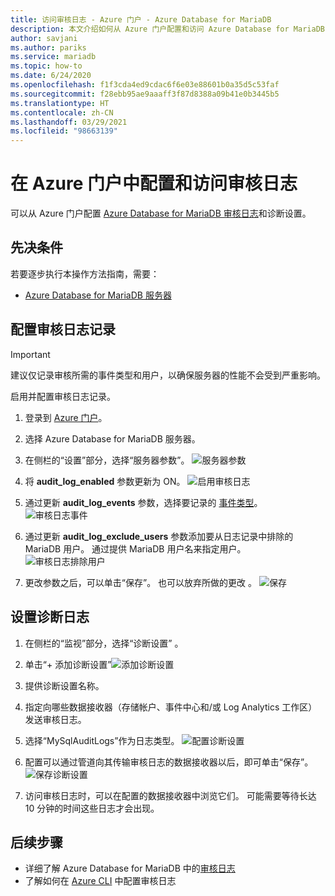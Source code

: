 ```yaml
---
title: 访问审核日志 - Azure 门户 - Azure Database for MariaDB
description: 本文介绍如何从 Azure 门户配置和访问 Azure Database for MariaDB 中的审核日志。
author: savjani
ms.author: pariks
ms.service: mariadb
ms.topic: how-to
ms.date: 6/24/2020
ms.openlocfilehash: f1f3cda4ed9cdac6f6e03e88601b0a35d5c53faf
ms.sourcegitcommit: f28ebb95ae9aaaff3f87d8388a09b41e0b3445b5
ms.translationtype: HT
ms.contentlocale: zh-CN
ms.lasthandoff: 03/29/2021
ms.locfileid: "98663139"
---
```

# <a name="configure-and-access-audit-logs-in-the-azure-portal"></a>在 Azure 门户中配置和访问审核日志

可以从 Azure 门户配置 [Azure Database for MariaDB 审核日志](concepts-audit-logs.md)和诊断设置。

## <a name="prerequisites"></a>先决条件

若要逐步执行本操作方法指南，需要：

- [Azure Database for MariaDB 服务器](quickstart-create-mariadb-server-database-using-azure-portal.md)

## <a name="configure-audit-logging"></a>配置审核日志记录

>[!IMPORTANT]
> 建议仅记录审核所需的事件类型和用户，以确保服务器的性能不会受到严重影响。

启用并配置审核日志记录。

1. 登录到 [Azure 门户](https://portal.azure.com/)。

1. 选择 Azure Database for MariaDB 服务器。

1. 在侧栏的“设置”部分，选择“服务器参数”。 
    ![服务器参数](./media/howto-configure-audit-logs-portal/server-parameters.png)

1. 将 **audit_log_enabled** 参数更新为 ON。
    ![启用审核日志](./media/howto-configure-audit-logs-portal/audit-log-enabled.png)

1. 通过更新 **audit_log_events** 参数，选择要记录的 [事件类型](concepts-audit-logs.md#configure-audit-logging)。
    ![审核日志事件](./media/howto-configure-audit-logs-portal/audit-log-events.png)

1. 通过更新 **audit_log_exclude_users** 参数添加要从日志记录中排除的 MariaDB 用户。 通过提供 MariaDB 用户名来指定用户。
    ![审核日志排除用户](./media/howto-configure-audit-logs-portal/audit-log-exclude-users.png)

1. 更改参数之后，可以单击“保存”。 也可以放弃所做的更改  。
    ![保存](./media/howto-configure-audit-logs-portal/save-parameters.png)

## <a name="set-up-diagnostic-logs"></a>设置诊断日志

1. 在侧栏的“监视”部分，选择“诊断设置” 。

1. 单击“+ 添加诊断设置”![添加诊断设置](./media/howto-configure-audit-logs-portal/add-diagnostic-setting.png)

1. 提供诊断设置名称。

1. 指定向哪些数据接收器（存储帐户、事件中心和/或 Log Analytics 工作区）发送审核日志。

1. 选择“MySqlAuditLogs”作为日志类型。
![配置诊断设置](./media/howto-configure-audit-logs-portal/configure-diagnostic-setting.png)

1. 配置可以通过管道向其传输审核日志的数据接收器以后，即可单击“保存”。
![保存诊断设置](./media/howto-configure-audit-logs-portal/save-diagnostic-setting.png)

1. 访问审核日志时，可以在配置的数据接收器中浏览它们。 可能需要等待长达 10 分钟的时间这些日志才会出现。

## <a name="next-steps"></a>后续步骤

- 详细了解 Azure Database for MariaDB 中的[审核日志](concepts-audit-logs.md)
- 了解如何在 [Azure CLI](howto-configure-audit-logs-cli.md) 中配置审核日志